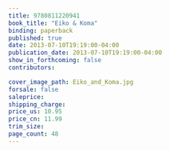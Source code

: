 ```yaml
---
title: 9780811220941
book_title: "Eiko & Koma"
binding: paperback
published: true
date: 2013-07-10T19:19:00-04:00
publication_date: 2013-07-10T19:19:00-04:00
show_in_forthcoming: false
contributors:

cover_image_path: Eiko_and_Koma.jpg
forsale: false
saleprice:
shipping_charge:
price_us: 10.95
price_cn: 11.99
trim_size:
page_count: 48
---
```


